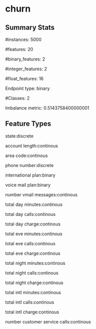 # churn

## Summary Stats

#instances: 5000

#features: 20

  #binary_features: 2

  #integer_features: 2

  #float_features: 16

Endpoint type: binary

#Classes: 2

Imbalance metric: 0.5143758400000001

## Feature Types

 state:discrete

account length:continous

area code:continous

phone number:discrete

international plan:binary

voice mail plan:binary

number vmail messages:continous

total day minutes:continous

total day calls:continous

total day charge:continous

total eve minutes:continous

total eve calls:continous

total eve charge:continous

total night minutes:continous

total night calls:continous

total night charge:continous

total intl minutes:continous

total intl calls:continous

total intl charge:continous

number customer service calls:continous

